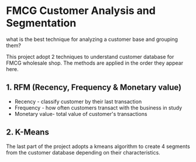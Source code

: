# FMCG Customer Analysis and Segmentation

what is the best technique for analyzing a customer base and grouping them?

This project adopt 2 techniques to understand customer database for FMCG wholesale shop. The methods are applied in the order they appear here.

## 1. RFM (Recency, Frequency & Monetary value)
* Recency - classify customer by their last transaction
* Frequency - how often customers transact with the business in study
* Monetary value- total value of customer's transactions

## 2. K-Means
The last part of the project adopts a kmeans algorithm to create 4 segments from the customer database depending on their characteristics. 
